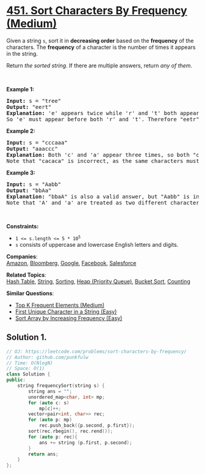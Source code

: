 # [451. Sort Characters By Frequency (Medium)](https://leetcode.com/problems/sort-characters-by-frequency/)

<p>Given a string <code>s</code>, sort it in <strong>decreasing order</strong> based on the <strong>frequency</strong> of the characters. The <strong>frequency</strong> of a character is the number of times it appears in the string.</p>

<p>Return <em>the sorted string</em>. If there are multiple answers, return <em>any of them</em>.</p>

<p>&nbsp;</p>
<p><strong>Example 1:</strong></p>

<pre><strong>Input:</strong> s = "tree"
<strong>Output:</strong> "eert"
<strong>Explanation:</strong> 'e' appears twice while 'r' and 't' both appear once.
So 'e' must appear before both 'r' and 't'. Therefore "eetr" is also a valid answer.
</pre>

<p><strong>Example 2:</strong></p>

<pre><strong>Input:</strong> s = "cccaaa"
<strong>Output:</strong> "aaaccc"
<strong>Explanation:</strong> Both 'c' and 'a' appear three times, so both "cccaaa" and "aaaccc" are valid answers.
Note that "cacaca" is incorrect, as the same characters must be together.
</pre>

<p><strong>Example 3:</strong></p>

<pre><strong>Input:</strong> s = "Aabb"
<strong>Output:</strong> "bbAa"
<strong>Explanation:</strong> "bbaA" is also a valid answer, but "Aabb" is incorrect.
Note that 'A' and 'a' are treated as two different characters.
</pre>

<p>&nbsp;</p>
<p><strong>Constraints:</strong></p>

<ul>
	<li><code>1 &lt;= s.length &lt;= 5 * 10<sup>5</sup></code></li>
	<li><code>s</code> consists of uppercase and lowercase English letters and digits.</li>
</ul>


**Companies**:  
[Amazon](https://leetcode.com/company/amazon), [Bloomberg](https://leetcode.com/company/bloomberg), [Google](https://leetcode.com/company/google), [Facebook](https://leetcode.com/company/facebook), [Salesforce](https://leetcode.com/company/salesforce)

**Related Topics**:  
[Hash Table](https://leetcode.com/tag/hash-table/), [String](https://leetcode.com/tag/string/), [Sorting](https://leetcode.com/tag/sorting/), [Heap (Priority Queue)](https://leetcode.com/tag/heap-priority-queue/), [Bucket Sort](https://leetcode.com/tag/bucket-sort/), [Counting](https://leetcode.com/tag/counting/)

**Similar Questions**:
* [Top K Frequent Elements (Medium)](https://leetcode.com/problems/top-k-frequent-elements/)
* [First Unique Character in a String (Easy)](https://leetcode.com/problems/first-unique-character-in-a-string/)
* [Sort Array by Increasing Frequency (Easy)](https://leetcode.com/problems/sort-array-by-increasing-frequency/)

## Solution 1.

```cpp
// OJ: https://leetcode.com/problems/sort-characters-by-frequency/
// Author: github.com/punkfulw
// Time: O(NlogN)
// Space: O(1)
class Solution {
public:
    string frequencySort(string s) {
        string ans = "";
        unordered_map<char, int> mp;
        for (auto c: s)
            mp[c]++;
        vector<pair<int, char>> rec;
        for (auto p: mp)
            rec.push_back({p.second, p.first});
        sort(rec.rbegin(), rec.rend());
        for (auto p: rec){
            ans += string (p.first, p.second);
        }
        return ans;
    }
};
```

